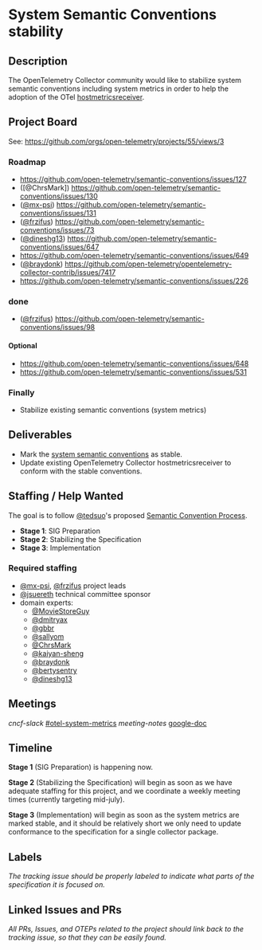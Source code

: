 # System Semantic Conventions stability

## Description

The OpenTelemetry Collector community would like to stabilize system semantic conventions including system metrics in order to help the adoption of the OTel [hostmetricsreceiver](https://github.com/open-telemetry/opentelemetry-collector-contrib/tree/65a1dea390881aad43f5252d730ece36d9c094b5/receiver/hostmetricsreceiver).

## Project Board

See: <https://github.com/orgs/open-telemetry/projects/55/views/3>

### Roadmap

- <https://github.com/open-telemetry/semantic-conventions/issues/127>
- ([@ChrsMark]) <https://github.com/open-telemetry/semantic-conventions/issues/130>
- ([@mx-psi](https://github.com/mx-psi)) <https://github.com/open-telemetry/semantic-conventions/issues/131>
- ([@frzifus](https://github.com/frzifus)) <https://github.com/open-telemetry/semantic-conventions/issues/73>
- ([@dineshg13](https://github.com/dineshg13)) <https://github.com/open-telemetry/semantic-conventions/issues/647>
- <https://github.com/open-telemetry/semantic-conventions/issues/649>
- ([@braydonk](https://github.com/braydonk)) <https://github.com/open-telemetry/opentelemetry-collector-contrib/issues/7417>
- <https://github.com/open-telemetry/semantic-conventions/issues/226>

### done

- ([@frzifus](https://github.com/frzifus)) <https://github.com/open-telemetry/semantic-conventions/issues/98>

#### Optional

- <https://github.com/open-telemetry/semantic-conventions/issues/648>
- <https://github.com/open-telemetry/semantic-conventions/issues/531>

### Finally

- Stabilize existing semantic conventions (system metrics)

## Deliverables

- Mark the [system semantic conventions](https://github.com/open-telemetry/opentelemetry-specification/blob/37ab6b056172ad36d31ce217927e47bbe031d831/specification/metrics/semantic_conventions/system-metrics.md#semantic-conventions-for-system-metrics) as stable.
- Update existing OpenTelemetry Collector hostmetricsreceiver to conform with the stable conventions.

## Staffing / Help Wanted

The goal is to follow [@tedsuo](http://github.com/tedsuo)'s proposed [Semantic Convention Process](https://docs.google.com/document/d/1ghvajKaipiNZso3fDtyNxU7x1zx0_Eyd02OGpMGEpLE/edit#heading=h.xc2ft2cddhny).

- **Stage 1**: SIG Preparation
- **Stage 2**: Stabilizing the Specification
- **Stage 3**: Implementation

### Required staffing

- [@mx-psi](https://github.com/mx-psi), [@frzifus](https://github.com/frzifus) project leads
- [@jsuereth](https://github.com/jsuereth) technical committee sponsor
- domain experts:
  - [@MovieStoreGuy](https://github.com/MovieStoreGuy)
  - [@dmitryax](https://github.com/dmitryax)
  - [@gbbr](https://github.com/gbbr)
  - [@sallyom](https://github.com/sallyom)
  - [@ChrsMark](https://github.com/ChrsMark)
  - [@kaiyan-sheng](https://github.com/kaiyan-sheng)
  - [@braydonk](https://github.com/braydonk)
  - [@bertysentry](https://github.com/bertysentry)
  - [@dineshg13](https://github.com/dineshg13)

## Meetings

*cncf-slack* [#otel-system-metrics](https://cloud-native.slack.com/archives/C05CTFE9U4A)
*meeting-notes* [google-doc](https://docs.google.com/document/d/1p5TH57t43XpxA48onLzX4PIr3g6ydYKCtR_AUlsCnQk)

## Timeline

**Stage 1** (SIG Preparation) is happening now.

**Stage 2** (Stabilizing the Specification) will begin as soon as we have adequate staffing for this project, and we coordinate a weekly meeting times (currently targeting mid-july).

**Stage 3** (Implementation) will begin as soon as the system metrics are marked stable, and it should be relatively short we only need to update conformance to the specification for a single collector package.

## Labels

*The tracking issue should be properly labeled to indicate what parts of the specification it is focused on.*

## Linked Issues and PRs

*All PRs, Issues, and OTEPs related to the project should link back to the tracking issue, so that they can be easily found.*
